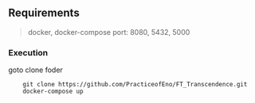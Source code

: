 ## Requirements

> docker, docker-compose
> port: 8080, 5432, 5000

### Execution
goto clone foder 
```
    git clone https://github.com/PracticeofEno/FT_Transcendence.git
    docker-compose up
```
